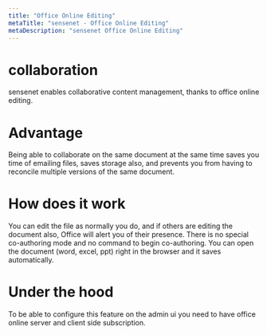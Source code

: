```yaml
---
title: "Office Online Editing"
metaTitle: "sensenet - Office Online Editing"
metaDescription: "sensenet Office Online Editing"
---
```


# collaboration
sensenet enables collaborative content management, thanks to office online editing.

# Advantage
Being able to collaborate on the same document at the same time saves you time of emailing files, saves storage also, and prevents you from having to reconcile multiple versions of the same document.

# How does it work
You can edit the file as normally you do, and if others are editing the document also, Office will alert you of their presence. There is no special co-authoring mode and no command to begin co-authoring. You can open the document (word, excel, ppt) right in the browser and it saves automatically.

# Under the hood
To be able to configure this feature on the admin ui you need to have office online server and client side subscription.
